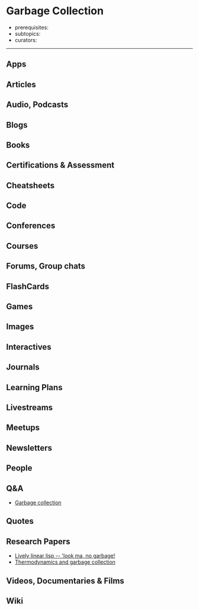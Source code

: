 # Garbage Collection

- prerequisites:
- subtopics:
- curators:

------

## Apps

## Articles

## Audio, Podcasts

## Blogs

## Books

## Certifications & Assessment

## Cheatsheets

## Code

## Conferences

## Courses

## Forums, Group chats

## FlashCards

## Games

## Images

## Interactives

## Journals

## Learning Plans

## Livestreams

## Meetups

## Newsletters

## People

## Q&A

- [Garbage collection](https://www.quora.com/topic/Garbage-Collection-programming)

## Quotes

## Research Papers

- [Lively linear lisp -- 'look ma, no garbage!](http://www.pipeline.com/~hbaker1/LinearLisp.html)
- [Thermodynamics and garbage collection](http://www.pipeline.com/~hbaker1/ThermoGC.html)

## Videos, Documentaries & Films

## Wiki
